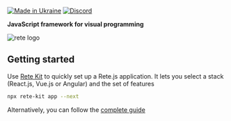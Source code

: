 [![Made in Ukraine](https://img.shields.io/badge/made_in-ukraine-ffd700.svg?labelColor=0057b7)](https://stand-with-ukraine.pp.ua)
[![Discord](https://img.shields.io/discord/1081223198055604244?color=%237289da&label=Discord)](https://discord.gg/cxSFkPZdsV)

**JavaScript framework for visual programming**

![rete logo](https://raw.githubusercontent.com/retejs/rete/assets/preview.svg)

Getting started
----

Use [Rete Kit](https://retejs.org/docs/development/rete-kit) to quickly set up a Rete.js application. It lets you select a stack (React.js, Vue.js or Angular) and the set of features

```bash
npx rete-kit app --next
```

Alternatively, you can follow the [complete guide](https://retejs.org/docs/getting-started/)
